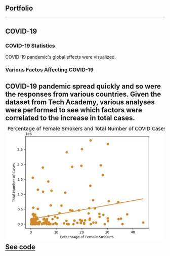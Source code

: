 ## Portfolio

---

## COVID-19

### COVID-19 Statistics
COVID-19 pandemic's global effects were visualized.

### Various Factos Affecting COVID-19
COVID-19 pandemic spread quickly and so were the responses from various countries. Given the dataset from Tech Academy, various analyses were performed to see which factors were correlated to the increase in total cases. 
<img src="images/female smokers and total cases.png?raw=true"/>
[See code](https://github.com/eudorach/ds_codesummary/blob/main/COVID-19.incrate.md)
---
